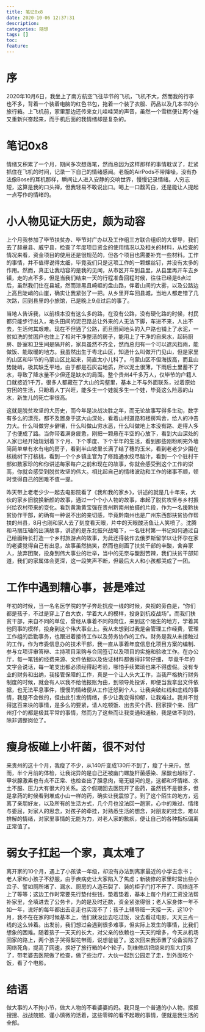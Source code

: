 ```yaml
---
title: 笔记0x8
date: 2020-10-06 12:37:31
description: 
categories: 随想
tags: [] 
toc: 
feature: 
---
```


# 序
2020年10月6日，我坐上了南方航空飞往毕节的飞机，飞机不大，然而我的行李也不多，背着一个装着电脑的红色书包，拖着一个装了衣服、药品以及几本书的小旅行箱。上飞机前，家里那边还传来女儿哇哇哭的声音，虽然一个雪糕便让两个娃又重新兴奋起来，而手机后面的我情绪却是复杂的。

<!-- more -->

# 笔记0x8

情绪又积累了一个月，期间多次想落笔，然而总因为这样那样的事情耽误了，赶紧抓住在飞机的时间，记录一下自己的情绪感闻。老版的AirPods不带降噪，没有办法像Bose的耳机那样，瞬间让人进入安静的交响世界，慢慢记录情绪。人穷志短，这算是我的口头禅，但我轻易不敢说出口。喝上一口馥芮白，还是能让人提起一点写作的情绪的。

# 小人物见证大历史，颇为动容

上个月我参加了毕节扶贫办、毕节对广办以及工作组三方联合组织的大督导，我们去了赫章县、威宁县，检查了年度项目资金的使用情况以及相关的材料，从检查的情况来看，资金项目的使用还是很规范的，但各个项目也需要补充一些材料。工作的事情，并不值得说得太细，毕竟我们只是这项工作的一颗螺丝钉，并没有太多的作用。然而，真正让我动容的是我的见闻，从市区开车到县里，从县里再开车去乡镇，走的点不多，但是当我们结束一天的行程准备回程时候，往往已经是6点过后，虽然我们住在县城，然而漆黑且崎岖的盘山路，伴着山间的大雾，以及公路边上高且陡峭的山崖，确实让我紧张了一把。从乡里开车回县城，当地人都走错了几次路，回到县里的小旅馆，已是晚上9点过后的事了。

当地人告诉我，以前根本没有这么多的路，在没有公路，没有硬化路的时候，村民都只能步行出入，地头田间的泥巴路总让外来的人无法下脚，车进不来，人出不去，生活何其艰难。现在不但通了公路，而且田间地头的入户路也铺上了水泥，一贫如洗的贫困户也住上了相对干净整洁的房子，能用上了干净的自来水，起码厨房、卧室和卫生间是隔开的，家具虽然不齐全，然而总归有一个可以遮风挡雨，能做饭、能取暖的地方。我虽然出生于粤北山区，知道什么叫做开门见山，但是家里的山区和毕节的乌蒙山区比起来，简直太小儿科了。乌蒙山区不但海拔高，而且山势陡峭，极其缺乏平地，由于都是石灰岩地质，所以泥土很薄，下雨后土里蓄不了水，导致了降水量不少但还是缺水的局面。整个贵州4千多万人，仅毕节的户籍人口就接近1千万，很多人都藏在了大山的沟壑里，基本上不与外面联系，过着原始穷困的生活，只盼着人丁兴旺，能多生一个娃就多生一个娃，毕竟这么险恶的山水，新生儿的死亡率很高。

这就是脱贫攻坚的大历史，而今年是决战决胜之年，而无论故事写得多生动，数字有多么的漂亮，都不及置身于这大山深处，看着山村道路和楼房鸡舍，给人的冲击力大。什么叫做穷乡僻壤，什么叫做山穷水恶，什么叫做地上本没有路、走得人多了也便成了路。当你带着满身疲惫，刚把一颗悬在半空的心放下，看到大山深处的人家已经开始规划着下个月、下个季度、下个半年的生活，看到那些刚粉刷完外墙简简单单有水有电的房子，看到半山坡里长满了结了穗的玉米，看到老老少少围在核桃树下打核桃，看到一个个乡镇主官为了修路通水绞尽脑汁，看到一个个驻村干部如数家珍的和你讲述每家每户之前和现在的故事，你就会感受到这个工作的崇高，你就会感受到脱贫攻坚的伟大。相比起自己的情绪波动和工作的诸事不顺，顿时觉得自己的困难不值一提。

昨天带上老老少少一起去电影院看了《我和我的家乡》，讲述的就是几十年来，大伙的家乡旧貌换新颜的故事，通过一个个小人物的故事，串起了脱贫攻坚与乡村振兴给农村带来的变化。看到黄渤黄宝强在贵州黔南州拍摄的片段，作为一名援黔扶贫协作干部，的确有一种说不出的亲切感，毕竟黔南州也是广州东西部扶贫协作帮扶的州县，8月也刚和家人去了刻度看天眼，片中的天眼酸汤鱼让人笑喷了。沈腾和马丽压轴的出演故事，讲述的是东北振兴战略下，一名驻村第一书记如何通过自己绘画特长打造一个乡村旅游点的故事，为此还得装作去俄罗斯留学以让怀孕在家的老婆觉得自己有出息，故事虽然搞笑，然而也刻画了扶贫干部的辛酸，舍弃家人，放弃团聚，投身到伟大事业的壮举，当中的无奈与酸甜苦辣，我们扶贫干部知道，我们的家属体会更深，这一段笑声不断，但最后大人和小孩都哭成了一团。

# 工作中遇到糟心事，甚是难过

年初的时候，当一名名医学院的学子奔赴抗疫一线的时候，央视的旁白是，“你们都是孩子，不过是穿上了白大衣，学着大人的模样，投身到抗疫战场”。而我们扶贫干部，来自不同的单位，曾经从事着不同的岗位，来到这个陌生的地方，学着其他同事的模样，投身到这个伟大事业上。我从未想到过我是会管理工作经费，管理工作组的后勤事务，也跟进着接待工作以及劳务协作的工作。财务是我从未接触过的工作，作为市委信息办的技术干部，我一直从事着年度信息化项目方案的编制、参与立项评审答辩、主持项目采购与合同签订以及项目的实施和验收工作。在办公厅，每一笔钱的经费来源、文件依据以及佐证材料都做得非常仔细， 毕竟千年的文字会说话，每一笔支出都必须经得起考验，哪怕手续繁琐也来不得虚假。没有专业的财务和出纳，我接管保障的工作，真是一个让人头大工作，当我严格执行财务制度的时候，就会有人以我不给他报账为由，到领导处投诉，即便当我拿出文件依据，也无法平息事件，慢慢的情绪便从工作迁怒到个人。让我突破红线和底线的事情，我是不会做的，但由此引发的情绪，多少让我变得抑郁，让我难过。我并不觉得这百来块的事情，是多么的要紧，请人吃顿饭、出去买个药、回家探个亲、回广州打个的都是极其平常的事情，然而为了这些而让我变通和通融，我是做不到的，除非调整岗位了。



# 瘦身板碰上小杆菌，很不对付

来贵州的这十个月，我瘦了不少，从140斤变成130斤不到了，瘦了十来斤。然而，半个月前的体检，让我诧异的是自己还被幽门螺旋杆菌感染、尿酸也超标了、甲状腺激素也有点不正常、也检查出了胆息肉，毫无疑问的是，这都和坏情绪、水土不服、压力大有很大的关系。这个假期回去医院开了些药，虽然钱不是很多，但是拿药的时候看到堆成小山一样的药，确实让我震惊了。到了这个陌生的地方，远离了亲朋好友，以及所有的生活方式，几个月也没法回一趟家，心中的难过、情绪与委屈，对家人的思念，对孩子的牵挂，对熟悉生活的想念，对朋友的挂念，难以排解的情绪，对家里事情的无能为力，对老人家的歉疚，便让自己的各种指标偏离正常值了。

# 弱女子扛起一个家，真太难了

离开家的10个月，遇上了小孩读一年级，却没有办法到离家最近的小学去念书；老人家和小孩子不舒服，由于疾病史让大家陷入了焦虑；新装修的家里时常出些小岔子、譬如厕所堵了、漏水、厨房的人造石裂了、装的柜子门打不开了、网络连不上了等等；这边工作时常要先行垫付些钱，垫着垫着，基本上每个月的工资没法帮补家里，全填进去了公务卡，为的是及时还款，资金紧张得很；老人家身体一年不如一年，说好的每年都出去走走也实现不了；孩子上辅导班一天接一天，这10个月，我不在在家的时候基本上，他们就没出去吃过饭，没去看过电影，天天三点一线的这么转着。出发前，我们想过会遇到很多难事，但实际上发生的事情，比我们想象的困难。随着孩子一天天的长大，对父亲的依赖也一天天的增多，今天从机场回家的路上，两个孩子哭得梨花带雨，说想爸爸了。这次回来我添置了设备消除了网络死角，提高了网速，换好了旅行箱的4个轮子，到维修店把烧来的车大灯换了，带老婆去医院做了检查，做了些治疗，大伙一起到公园走了走，到外面吃个饭，看了个电影。

# 结语

做大事的人不拘小节，做大人物的不看婆婆妈妈。我只是一个普通的小人物，抠抠搜搜、战战兢兢、谨小慎微的活着，这些零碎的看不起眼的事情，便就是我生活的全部。